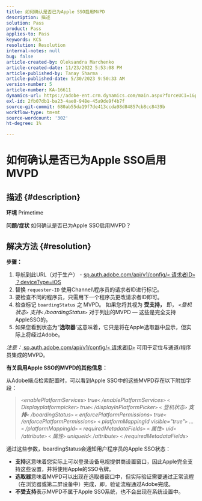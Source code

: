 ```yaml
---
title: 如何确认是否已为Apple SSO启用MVPD
description: 描述
solution: Pass
product: Pass
applies-to: Pass
keywords: KCS
resolution: Resolution
internal-notes: null
bug: false
article-created-by: Oleksandra Marchenko
article-created-date: 11/23/2022 5:53:08 PM
article-published-by: Tanay Sharma .
article-published-date: 5/30/2023 9:50:33 AM
version-number: 5
article-number: KA-16611
dynamics-url: https://adobe-ent.crm.dynamics.com/main.aspx?forceUCI=1&pagetype=entityrecord&etn=knowledgearticle&id=6021c6ae-576b-ed11-9561-6045bd006b25
exl-id: 2fb07db1-ba23-4ae0-948e-45a9de9f4b7f
source-git-commit: 680ab55da19f7de413ccda98d84857cb8cc8439b
workflow-type: tm+mt
source-wordcount: '302'
ht-degree: 1%

---
```


# 如何确认是否已为Apple SSO启用MVPD

## 描述 {#description}

<b>环境</b>
Primetime


<b>问题/症状</b>
如何确认是否已为Apple SSO启用MVPD？


## 解决方法 {#resolution}

<b>步骤：</b>
1. 导航到此URL（对于生产） - [sp.auth.adobe.com/api/v1/config/`<` 请求者ID`>` ？deviceType=iOS](http://sp.auth.adobe.com/api/v1/config/ABC?deviceType=iOS)
2. 替换 `requester-ID` 使用Channel\程序员的请求者ID进行标记。
3. 要检查不同的程序员，只需用下一个程序员更改请求者ID即可。
4. 检查标记 `boardingStatus` 之<b> </b>MVPD。 如果您将其视为 <b>受支持，</b> 即， *`<`登机状态`>` 支持`<` /boardingStatus`>`* 对于列出的MVPD — 这些是完全支持AppleSSO的。
5. 如果您看到状态为“<b>选取器</b>&#39;这意味着，它只是将在Apple选取器中显示，但实际上将经过Adobe。


*注意：*[ sp.auth.adobe.com/api/v1/config/`<` 请求者ID`>`](http://sp.auth.adobe.com/api/v1/config/ABC?deviceType=iOS) 可用于定位与通道/程序员集成的MVPD。

<b>有关启用Apple SSO的MVPD的其他信息：</b>

从Adobe端点检索配置时，可以看到Apple SSO中的这些MVPD存在以下附加字段：


> *`<`enablePlatformServices`>` true`<` /enablePlatformServices`>`
> `<` Displayplatformpicker`>` true`<` /displayInPlatformPicker`>`
> `<` 登机状态`>` <b>支持</b>`<` /boardingStatus`>`
> `<` enforcePlatformPermissions`>` true`<` /enforcePlatformPermissions`>`
> `<` platformMappingId visible=&quot;true&quot;`>` ...`<` /platformMappingId`>`
> `<` requiredMetadataFields`>`
> `<` 属性`>` uid`<` /attribute`>`
> `<` 属性`>` uniqueId`<` /attribute`>`
> `<` /requiredMetadataFields`>`*


通&#x200B;过这些参数，boardingStatus&#x200B;会通知用户程序员的Apple SSO状态：

- <b>支持</b>这&#x200B;意味着您实际上可以登录设备电视提供商设置窗口，因此Apple完全支持这些设置，并将使用Apple的SSO令牌。
- <b>选取器</b>意&#x200B;味着MVPD可以出现在选取器窗口中，但实际验证需要通过正常流程（在浏览器或第二屏设备中）完成，即，验证流程通过Adobe完成。
- <b>不受支持</b>表&#x200B;示MVPD不属于Apple SSO系统，也不会出现在系统设置中。
